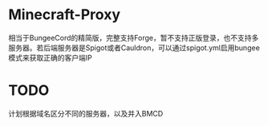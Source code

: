 # Minecraft-Proxy
相当于BungeeCord的精简版，完整支持Forge，暂不支持正版登录，也不支持多服务器。若后端服务器是Spigot或者Cauldron，可以通过spigot.yml启用bungee模式来获取正确的客户端IP
# TODO
计划根据域名区分不同的服务器，以及并入BMCD